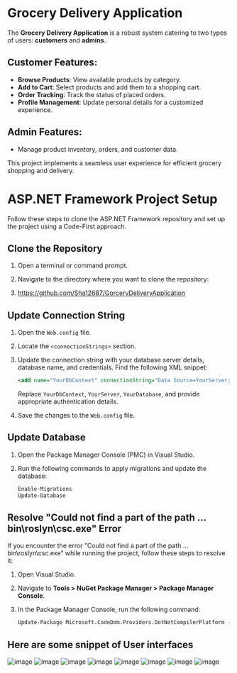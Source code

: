 # Grocery Delivery Application

The **Grocery Delivery Application** is a robust system catering to two types of users: **customers** and **admins**.

## Customer Features:
- **Browse Products**: View available products by category.
- **Add to Cart**: Select products and add them to a shopping cart.
- **Order Tracking**: Track the status of placed orders.
- **Profile Management**: Update personal details for a customized experience.

## Admin Features:
- Manage product inventory, orders, and customer data.

This project implements a seamless user experience for efficient grocery shopping and delivery.

# ASP.NET Framework Project Setup

Follow these steps to clone the ASP.NET Framework repository and set up the project using a Code-First approach.

## Clone the Repository

1. Open a terminal or command prompt.

2. Navigate to the directory where you want to clone the repository:

3. https://github.com/Sha12687/GorceryDeliveryApplication
   
## Update Connection String

1. Open the `Web.config` file.

2. Locate the `<connectionStrings>` section.

3. Update the connection string with your database server details, database name, and credentials. Find the following XML snippet:

    ```xml
    <add name="YourDbContext" connectionString="Data Source=YourServer;Initial Catalog=YourDatabase;Integrated Security=True;" providerName="System.Data.SqlClient" />
    ```

   Replace `YourDbContext`, `YourServer`, `YourDatabase`, and provide appropriate authentication details.

4. Save the changes to the `Web.config` file.

## Update Database

1. Open the Package Manager Console (PMC) in Visual Studio.

2. Run the following commands to apply migrations and update the database:

   ```bash
   Enable-Migrations
   Update-Database

## Resolve "Could not find a part of the path ... bin\roslyn\csc.exe" Error

If you encounter the error "Could not find a part of the path ... bin\roslyn\csc.exe" while running the project, follow these steps to resolve it:

1. Open Visual Studio.

2. Navigate to **Tools > NuGet Package Manager > Package Manager Console**.

3. In the Package Manager Console, run the following command:

   ```bash
   Update-Package Microsoft.CodeDom.Providers.DotNetCompilerPlatform -r

## Here are some snippet of User interfaces
![image](https://github.com/user-attachments/assets/b350e95e-210b-44c3-afff-9b4dce4a8849)
![image](https://github.com/user-attachments/assets/8c4b0417-ef7a-474d-87d9-290788f2eab6)
![image](https://github.com/user-attachments/assets/ee5c0d4a-c929-4143-83a1-80f15f17c523)
![image](https://github.com/user-attachments/assets/54db88e6-18c8-4924-90e4-bbfd726603de)
![image](https://github.com/user-attachments/assets/ad7661d5-772f-42e4-8f13-d54911caeac7)
![image](https://github.com/user-attachments/assets/ad0b5cd8-fcd8-423a-b30b-fb3ca4e30dc2)
![image](https://github.com/user-attachments/assets/03f3e2fa-d412-4dcf-ba2d-a337770054b9)
![image](https://github.com/user-attachments/assets/3b7b598a-230c-4b78-b434-d0eb3c29e10b)


